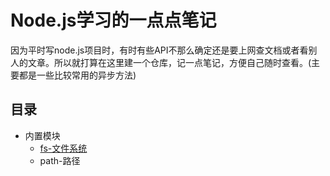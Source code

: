 # Node.js学习的一点点笔记
因为平时写node.js项目时，有时有些API不那么确定还是要上网查文档或者看别人的文章。所以就打算在这里建一个仓库，记一点笔记，方便自己随时查看。(主要都是一些比较常用的异步方法)
## 目录
* 内置模块
  * [fs-文件系统](内置模块/fs.md)
  * path-路径
